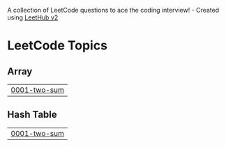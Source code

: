 A collection of LeetCode questions to ace the coding interview! - Created using [LeetHub v2](https://github.com/arunbhardwaj/LeetHub-2.0)
<!---LeetCode Topics Start-->
# LeetCode Topics
## Array
|  |
| ------- |
| [0001-two-sum](https://github.com/GuruCodeIn/LeetCode/tree/master/0001-two-sum) |
## Hash Table
|  |
| ------- |
| [0001-two-sum](https://github.com/GuruCodeIn/LeetCode/tree/master/0001-two-sum) |
<!---LeetCode Topics End-->